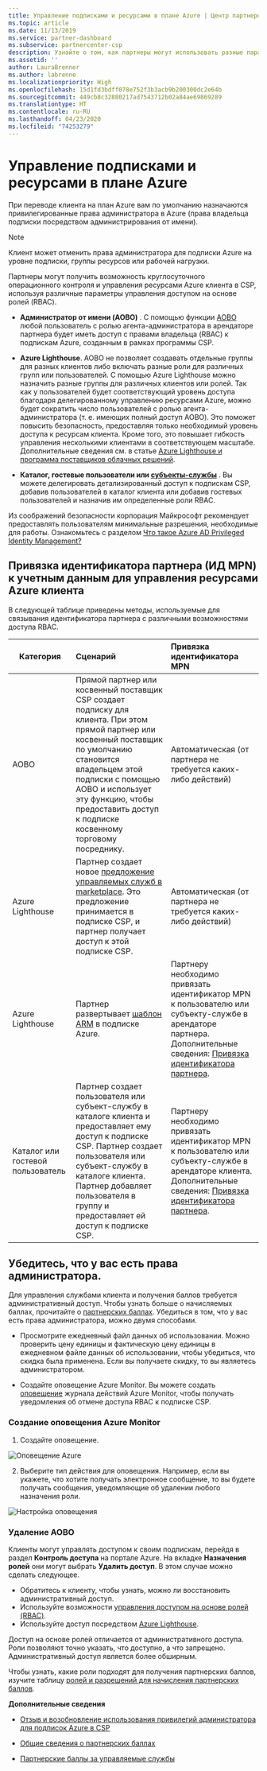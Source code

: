```yaml
---
title: Управление подписками и ресурсами в плане Azure | Центр партнеров
ms.topic: article
ms.date: 11/13/2019
ms.service: partner-dashboard
ms.subservice: partnercenter-csp
description: Узнайте о том, как партнеры могут использовать разные параметры управления доступом на основе ролей (RBAC), чтобы обеспечить операционный контроль над ресурсами Azure клиента.
ms.assetid: ''
author: LauraBrenner
ms.author: labrenne
ms.localizationpriority: High
ms.openlocfilehash: 15d1fd3bdff078e752f3b3acb9b200300dc2e64b
ms.sourcegitcommit: 449cb8c32880217ad7543712b02a84ae69869289
ms.translationtype: HT
ms.contentlocale: ru-RU
ms.lasthandoff: 04/23/2020
ms.locfileid: "74253279"
---
```

# <a name="manage-subscriptions-and-resources-under-the-azure-plan"></a>Управление подписками и ресурсами в плане Azure

При переводе клиента на план Azure вам по умолчанию назначаются привилегированные права администратора в Azure (права владельца подписки посредством администрирования от имени).

 > [!NOTE]
 > Клиент может отменить права администратора для подписки Azure на уровне подписки, группы ресурсов или рабочей нагрузки. 

 Партнеры могут получить возможность круглосуточного операционного контроля и управления ресурсами Azure клиента в CSP, используя различные параметры управления доступом на основе ролей (RBAC). 

- **Администратор от имени (AOBO)** . С помощью функции [AOBO](https://channel9.msdn.com/Series/cspdev/Module-11-Admin-On-Behalf-Of-AOBO) любой пользователь с ролью агента-администратора в арендаторе партнера будет иметь доступ с правами владельца (RBAC) к подпискам Azure, созданным в рамках программы CSP.

- **Azure Lighthouse**. AOBO не позволяет создавать отдельные группы для разных клиентов либо включать разные роли для различных групп или пользователей. С помощью Azure Lighthouse можно назначить разные группы для различных клиентов или ролей. Так как у пользователей будет соответствующий уровень доступа благодаря делегированному управлению ресурсами Azure, можно будет сократить число пользователей с ролью агента-администратора (т. е. имеющих полный доступ AOBO). Это поможет повысить безопасность, предоставляя только необходимый уровень доступа к ресурсам клиента. Кроме того, это повышает гибкость управления несколькими клиентами в соответствующем масштабе. Дополнительные сведения см. в статье [Azure Lighthouse и программа поставщиков облачных решений](https://docs.microsoft.com/azure/lighthouse/concepts/cloud-solution-provider).

-  **Каталог, гостевые пользователи или [субъекты-службы](https://docs.microsoft.com/azure/active-directory/develop/app-objects-and-service-principals)** . Вы можете делегировать детализированный доступ к подпискам CSP, добавив пользователей в каталог клиента или добавив гостевых пользователей и назначив им определенные роли RBAC. 

Из соображений безопасности корпорация Майкрософт рекомендует предоставлять пользователям минимальные разрешения, необходимые для работы. Ознакомьтесь с разделом [Что такое Azure AD Privileged Identity Management?](https://docs.microsoft.com/azure/active-directory/privileged-identity-management/pim-configure) 

## <a name="link-your-partner-id-mpn-idto-your-credentials-for-managing-customers-azure-resources"></a>Привязка идентификатора партнера (ИД MPN) к учетным данным для управления ресурсами Azure клиента

В следующей таблице приведены методы, используемые для связывания идентификатора партнера с различными возможностями доступа RBAC.

|**Категория**   |**Сценарий**   |**Привязка идентификатора MPN**|
|-----------------|:------------------------|:------------------|
|AOBO   |Прямой партнер или косвенный поставщик CSP создает подписку для клиента. При этом прямой партнер или косвенный поставщик по умолчанию становится владельцем этой подписки с помощью AOBO и использует эту функцию, чтобы предоставить доступ к подписке косвенному торговому посреднику.|Автоматическая (от партнера не требуется каких-либо действий)|
|Azure Lighthouse|Партнер создает новое [предложение управляемых служб в marketplace](https://docs.microsoft.com/azure/lighthouse/concepts/managed-services-offers). Это предложение принимается в подписке CSP, и партнер получает доступ к этой подписке CSP.|Автоматическая (от партнера не требуется каких-либо действий)|
|Azure Lighthouse|Партнер развертывает [шаблон ARM](https://docs.microsoft.com/azure/lighthouse/how-to/onboard-customer) в подписке Azure.|Партнеру необходимо привязать идентификатор MPN к пользователю или субъекту-службе в арендаторе партнера. Дополнительные сведения: [Привязка идентификатора партнера](https://docs.microsoft.com/azure/billing/billing-partner-admin-link-started).|
|Каталог или гостевой пользователь|Партнер создает пользователя или субъект-службу в каталоге клиента и предоставляет ему доступ к подписке CSP. Партнер создает пользователя или субъект-службу в каталоге клиента. Партнер добавляет пользователя в группу и предоставляет ей доступ к подписке CSP.|Партнеру необходимо привязать идентификатор MPN к пользователю или субъекту-службе в арендаторе клиента. Дополнительные сведения: [Привязка идентификатора партнера](https://docs.microsoft.com/azure/billing/billing-partner-admin-link-started).|

## <a name="confirm-that-you-have-admin-access"></a>Убедитесь, что у вас есть права администратора.

Для управления службами клиента и получения баллов требуется административный доступ. Чтобы узнать больше о начисляемых баллах, прочитайте о [партнерских баллах](partner-earned-credit.md). Убедиться в том, что у вас есть права администратора, можно двумя способами.

- Просмотрите ежедневный файл данных об использовании. Можно проверить цену единицы и фактическую цену единицы в ежедневном файле данных об использовании, чтобы убедиться, что скидка была применена. Если вы получаете скидку, то вы являетесь администратором.

- Создайте оповещение Azure Monitor. Вы можете создать [оповещение](https://docs.microsoft.com/azure/azure-monitor/platform/alerts-activity-log) журнала действий Azure Monitor, чтобы получать уведомления об отмене доступа RBAC к подписке CSP.

### <a name="create-an-azure-monitor-alert"></a>Создание оповещения Azure Monitor

1. Создайте оповещение.

![Оповещение Azure](images/azure/azurealert1.png)

2. Выберите тип действия для оповещения. Например, если вы укажете, что хотите получать электронное сообщение, то вы будете получать сообщения, уведомляющие об удалении любого назначения роли.

![Настройка оповещения](images/azure/azureconfigurealert2.png)

### <a name="aobo-removal"></a>Удаление AOBO

Клиенты могут управлять доступом к своим подпискам, перейдя в раздел **Контроль доступа** на портале Azure. На вкладке **Назначения ролей** они могут выбрать **Удалить доступ**. В этом случае можно сделать следующее.

- Обратитесь к клиенту, чтобы узнать, можно ли восстановить административный доступ.
- Используйте возможности [управления доступом на основе ролей (RBAC)](https://docs.microsoft.com/azure/role-based-access-control/overview).
- Используйте доступ посредством [Azure Lighthouse](https://azure.microsoft.com/services/azure-lighthouse/).

Доступ на основе ролей отличается от административного доступа. Роли позволяют точно указать, что доступно, а что запрещено. Административный доступ является более обширным.

Чтобы узнать, какие роли подходят для получения партнерских баллов, изучите таблицу [ролей и разрешений для начисления партнерских баллов](https://query.prod.cms.rt.microsoft.com/cms/api/am/binary/RE3QuW2).




**Дополнительные сведения**

- [Отзыв и возобновление использования привилегий администратора для подписок Azure в CSP](revoke-reinstate-csp.md)

- [Общие сведения о партнерских баллах](partner-earned-credit.md)

- [Партнерские баллы за управляемые службы](partner-earned-credit-explanation.md)